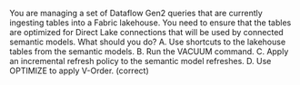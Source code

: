 You are managing a set of Dataflow Gen2 queries that are currently ingesting tables into a Fabric lakehouse. You need to ensure that the tables are optimized for Direct Lake connections that will be used by connected semantic models. What should you do?
A. Use shortcuts to the lakehouse tables from the semantic models.
B. Run the VACUUM command.
C. Apply an incremental refresh policy to the semantic model refreshes.
D. Use OPTIMIZE to apply V-Order. (correct)
